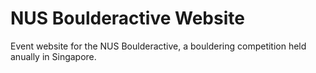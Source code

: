 NUS Boulderactive Website
==============

Event website for the NUS Boulderactive, a bouldering competition held anually in Singapore.